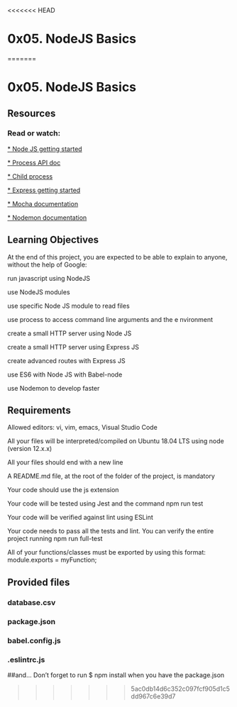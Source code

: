 <<<<<<< HEAD
# 0x05. NodeJS Basics
=======
# 0x05. NodeJS Basics
## Resources
### Read or watch:

[* Node JS getting started](https://nodejs.org/en/docs/guides/getting-started-guide)

[* Process API doc](https://node.readthedocs.io/en/latest/api/process/)

[* Child process](https://nodejs.org/api/child_process.html)

[* Express getting started](https://expressjs.com/en/starter/installing.html)

[* Mocha documentation](https://mochajs.org/)

[* Nodemon documentation](https://github.com/remy/nodemon#nodemon)
## Learning Objectives
At the end of this project, you are expected to be able to explain to anyone, without the help of Google:

run javascript using NodeJS

use NodeJS modules

use specific Node JS module to read files

use process to access command line arguments and the e
nvironment

create a small HTTP server using Node JS

create a small HTTP server using Express JS

create advanced routes with Express JS

use ES6 with Node JS with Babel-node

use Nodemon to develop faster

## Requirements
Allowed editors: vi, vim, emacs, Visual Studio Code

All your files will be interpreted/compiled on Ubuntu 18.04 LTS using node (version 12.x.x)

All your files should end with a new line

A README.md file, at the root of the folder of the project, is mandatory

Your code should use the js extension

Your code will be tested using Jest and the command npm run test

Your code will be verified against lint using ESLint

Your code needs to pass all the tests and lint. You can verify the entire project running npm run full-test

All of your functions/classes must be exported by using this format: module.exports = myFunction;

## Provided files
### database.csv
### package.json
### babel.config.js
### .eslintrc.js
##and…
Don’t forget to run $ npm install when you have the package.json
>>>>>>> 5ac0db14d6c352c097fcf905d1c5dd967c6e39d7
